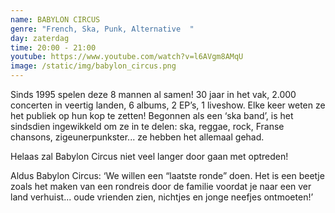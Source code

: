 ```yaml
---
name: BABYLON CIRCUS
genre: "French, Ska, Punk, Alternative  "
day: zaterdag
time: 20:00 - 21:00
youtube: https://www.youtube.com/watch?v=l6AVgm8AMqU
image: /static/img/babylon_circus.png
---
```

Sinds 1995 spelen deze 8 mannen al samen! 30 jaar in het vak, 2.000 concerten in veertig landen, 6 albums, 2 EP’s, 1 liveshow. Elke keer weten ze het publiek op hun kop te zetten!
Begonnen als een ‘ska band’, is het sindsdien ingewikkeld om ze in te delen: ska, reggae, rock, Franse chansons, zigeunerpunkster... ze hebben het allemaal gehad.

Helaas zal Babylon Circus niet veel langer door gaan met optreden!

Aldus Babylon Circus:
‘We willen een “laatste ronde” doen. Het is een beetje zoals het maken van een rondreis door de familie voordat je naar een ver land verhuist... oude vrienden zien, nichtjes en jonge neefjes ontmoeten!’